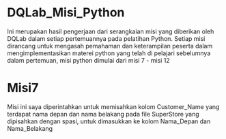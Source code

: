 # DQLab_Misi_Python
Ini merupakan hasil pengerjaan dari serangkaian misi yang diberikan oleh DQLab dalam setiap pertemuannya pada pelatihan Python. Setiap misi dirancang untuk mengasah pemahaman dan keterampilan peserta dalam mengimplementasikan materei python yang telah di pelajari sebelumnya dalam pertemuan, misi python dimulai dari misi 7 - misi 12

# Misi7
Misi ini saya diperintahkan untuk memisahkan kolom Customer_Name yang terdapat nama depan dan nama belakang pada file SuperStore yang dipisahkan dengan spasi, untuk dimasukkan ke kolom Nama_Depan dan Nama_Belakang  
